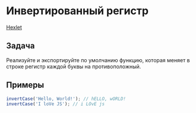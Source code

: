 # Инвертированный регистр

[Hexlet](https://ru.hexlet.io/challenges/intro_to_programming_invert_case_exercise)

## Задача

Реализуйте и экспортируйте по умолчанию функцию, которая меняет в строке регистр каждой буквы на противоположный.

## Примеры

```js
invertCase('Hello, World!'); // hELLO, wORLD!
invertCase('I loVe JS'); // i LOvE js
```
